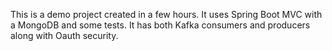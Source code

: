 This is a demo project created in a few hours. It uses Spring Boot MVC with a MongoDB and some tests. It has both Kafka consumers and producers along with Oauth security. 
